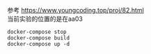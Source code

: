 参考 https://www.youngcoding.top/proj/82.html   
当前实验的位置的是在aa03

~~~
docker-compose stop
docker-compose build
docker-compose up -d
~~~
